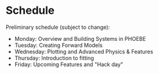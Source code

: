 # Schedule

Preliminary schedule (subject to change):

* Monday: Overview and Building Systems in PHOEBE
* Tuesday: Creating Forward Models
* Wednesday: Plotting and Advanced Physics & Features
* Thursday: Introduction to fitting
* Friday: Upcoming Features and "Hack day"

